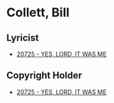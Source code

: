 # Collett, Bill

## Lyricist

- [20725 - YES, LORD, IT WAS ME](/hymns/20725.md)

## Copyright Holder

- [20725 - YES, LORD, IT WAS ME](/hymns/20725.md)

